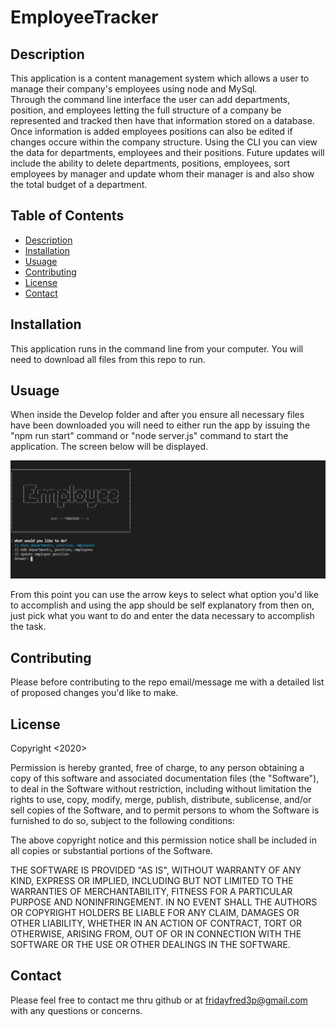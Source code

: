 # EmployeeTracker

## Description

This application is a content management system which allows a user to manage their company's employees using node and MySql.  
Through the command line interface the user can add departments, position, and employees letting the full structure of a company
be represented and tracked then have that information stored on a database.  Once information is added employees positions can also
be edited if changes occure within the company structure.  Using the CLI you can view the data for departments, employees and their positions.
Future updates will include the ability to delete departments, positions, employees, sort employees by manager and update whom their manager is
and also show the total budget of a department.

## Table of Contents

* [Description](#Description)
* [Installation](#Installation)
* [Usuage](#Usuage)
* [Contributing](Contributing)
* [License](#License)
* [Contact](#Contact)

## Installation

This application runs in the command line from your computer.  You will need to download all files from this repo to run.

## Usuage

When inside the Develop folder and after you ensure all necessary files have been downloaded you will need to either run the app by issuing the "npm run start" command
or "node server.js" command to start the application.  The screen below will be displayed.

![CLIappscreenshot](https://github.com/fridayfred3p/EmployeeTracker/blob/main/picture/employee-trackerss.PNG)

From this point you can use the arrow keys to select what option you'd like to accomplish and using the app should be self explanatory from then on, just pick what you want
to do and enter the data necessary to accomplish the task.

## Contributing

Please before contributing to the repo email/message me with a detailed list of proposed changes you'd like to make.

## License


Copyright <2020> <Timothy Peterson>

Permission is hereby granted, free of charge, to any person obtaining a copy of this software and associated documentation files (the "Software"), to deal in the Software without restriction, including without limitation the rights to use, copy, modify, merge, publish, distribute, sublicense, and/or sell copies of the Software, and to permit persons to whom the Software is furnished to do so, subject to the following conditions:

The above copyright notice and this permission notice shall be included in all copies or substantial portions of the Software.

THE SOFTWARE IS PROVIDED "AS IS", WITHOUT WARRANTY OF ANY KIND, EXPRESS OR IMPLIED, INCLUDING BUT NOT LIMITED TO THE WARRANTIES OF MERCHANTABILITY, FITNESS FOR A PARTICULAR PURPOSE AND NONINFRINGEMENT. IN NO EVENT SHALL THE AUTHORS OR COPYRIGHT HOLDERS BE LIABLE FOR ANY CLAIM, DAMAGES OR OTHER LIABILITY, WHETHER IN AN ACTION OF CONTRACT, TORT OR OTHERWISE, ARISING FROM, OUT OF OR IN CONNECTION WITH THE SOFTWARE OR THE USE OR OTHER DEALINGS IN THE SOFTWARE.

## Contact

Please feel free to contact me thru github or at <fridayfred3p@gmail.com> with any questions or concerns.
